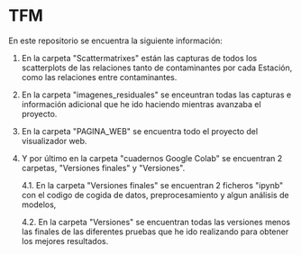 # TFM
En este repositorio se encuentra la siguiente información:
1. En la carpeta "Scattermatrixes" están las capturas de todos los scatterplots de las relaciones tanto de contaminantes por cada Estación, como las relaciones entre contaminantes.
2. En la carpeta "imagenes_residuales" se enceuntran todas las capturas e información adicional que he ido haciendo mientras avanzaba el proyecto.
3. En la carpeta "PAGINA_WEB" se encuentra todo el proyecto del visualizador web.
4. Y por último en la carpeta "cuadernos Google Colab" se encuentran 2 carpetas, "Versiones finales" y "Versiones".

   4.1. En la carpeta "Versiones finales" se encuentran 2 ficheros "ipynb" con el codigo de cogida de datos, preprocesamiento y algun análisis de modelos,

   4.2. En la carpeta "Versiones" se encuentran todas las versiones menos las finales de las diferentes pruebas que he ido realizando para obtener los mejores resultados.
